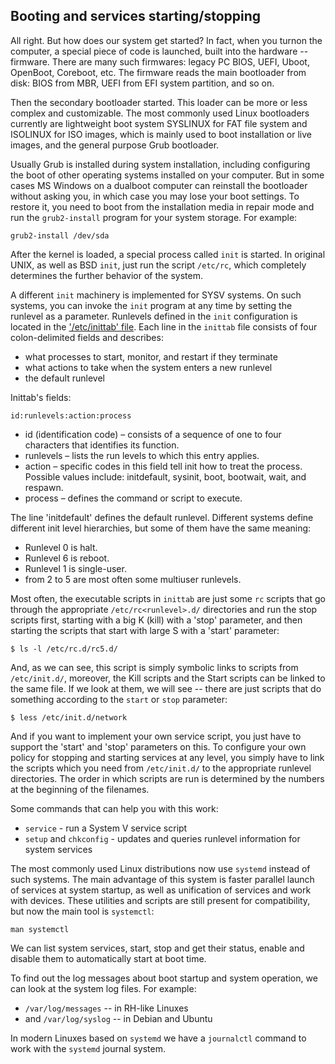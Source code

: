 ## Booting and services starting/stopping

All right. But how does our system get started? In fact, when you turnon the computer, a special piece of code is launched, built into the hardware -- firmware. There are many such firmwares: legacy PC BIOS, UEFI, Uboot, OpenBoot, Coreboot, etc. The firmware reads the main bootloader from disk: BIOS from MBR, UEFI from EFI system partition, and so on.

Then the secondary bootloader started. This loader can be more or less complex and customizable. The most commonly used Linux bootloaders currently are lightweight boot system SYSLINUX for FAT file system and ISOLINUX for ISO images, which is mainly used to boot installation or live images, and the general purpose Grub bootloader.

Usually Grub is installed during system installation, including configuring the boot of other operating systems installed on your computer. But in some cases MS Windows on a dualboot computer can reinstall the bootloader without asking you, in which case you may lose your boot settings. To restore it, you need to boot from the installation media in repair mode and run the `grub2-install` program for your system storage. For example:
```
grub2-install /dev/sda
```

After the kernel is loaded, a special process called `init` is started. In original UNIX, as well as BSD `init`, just run the script `/etc/rc`, which completely determines the further behavior of the system.

A different `init` machinery is implemented for SYSV systems. On such systems, you can invoke the `init` program at any time by setting the runlevel as a parameter. Runlevels defined in the `init` configuration is located in the ['/etc/inittab' file](https://manpages.debian.org/unstable/sysvinit-core/inittab.5.en.html). Each line in the `inittab` file consists of four colon-delimited fields and describes:
* what processes to start, monitor, and restart if they terminate
* what actions to take when the system enters a new runlevel
* the default runlevel

Inittab's fields:
```
id:runlevels:action:process
```
* id (identification code) – consists of a sequence of one to four characters that identifies its function.
* runlevels – lists the run levels to which this entry applies.
* action – specific codes in this field tell init how to treat the process. Possible values include: initdefault, sysinit, boot, bootwait, wait, and respawn.
* process – defines the command or script to execute.

The line 'initdefault' defines the default runlevel. Different systems define different init level hierarchies, but some of them have the same meaning:
* Runlevel 0 is halt.
* Runlevel 6 is reboot.
* Runlevel 1 is single-user.
* from 2 to 5 are most often some multiuser runlevels.

Most often, the executable scripts in `inittab` are just some `rc` scripts that go through the appropriate `/etc/rc<runlevel>.d/` directories and run the stop scripts first, starting with a big K (kill) with a 'stop' parameter, and then starting the scripts that start with large S with a 'start' parameter:
```
$ ls -l /etc/rc.d/rc5.d/
```
And, as we can see, this script is simply symbolic links to scripts from `/etc/init.d/`, moreover, the Kill scripts and the Start scripts can be linked to the same file. If we look at them, we will see -- there are just scripts that do something according to the `start` or `stop` parameter:
```
$ less /etc/init.d/network 
```
And if you want to implement your own service script, you just have to support the 'start' and 'stop' parameters on this. To configure your own policy for stopping and starting services at any level, you simply have to link the scripts which you need from `/etc/init.d/` to the appropriate runlevel directories. The order in which scripts are run is determined by the numbers at the beginning of the filenames.

Some commands that can help you with this work:
* `service` - run a System V service script
* `setup` and `chkconfig` - updates and queries runlevel information for system services

The most commonly used Linux distributions now use `systemd` instead of such systems. The main advantage of this system is faster parallel launch of services at system startup, as well as unification of services and work with devices. These utilities and scripts are still present for compatibility, but now the main tool is `systemctl`:
```
man systemctl
```
We can list system services, start, stop and get their status, enable and disable them to automatically start at boot time.

To find out the log messages about boot startup and system operation, we can look at the system log files. For example:
* `/var/log/messages` -- in RH-like Linuxes
* and `/var/log/syslog` -- in Debian and Ubuntu

In modern Linuxes based on `systemd` we have a `journalctl` command to work with the `systemd` journal system.
